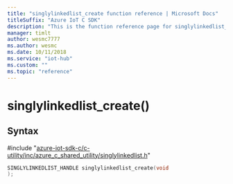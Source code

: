 ```yaml
---                             
title: "singlylinkedlist_create function reference | Microsoft Docs" 
titleSuffix: "Azure IoT C SDK"            
description: "This is the function reference page for singlylinkedlist_create() in the Azure IoT C SDK. This SDK is used with Azure IoT Hub and Azure IoT Hub Device Provisioning Service"            
manager: timlt                 
author: wesmc7777              
ms.author: wesmc               
ms.date: 10/11/2018                    
ms.service: "iot-hub"             
ms.custom: ""                
ms.topic: "reference"        
---                            
```


# singlylinkedlist_create()

## Syntax

\#include "[azure-iot-sdk-c/c-utility/inc/azure_c_shared_utility/singlylinkedlist.h](../singlylinkedlist-h.md)"  
```C
SINGLYLINKEDLIST_HANDLE singlylinkedlist_create(void
);
```

